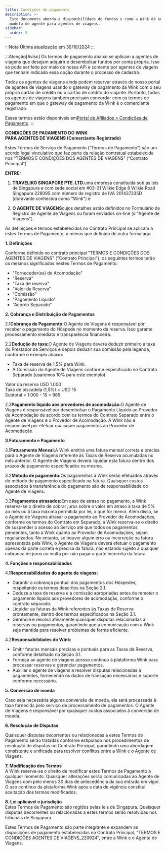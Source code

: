 ```yaml
---
title: Condições de pagamento
description: >-
  Este documento aborda a disponibilidade de fundos e como a Wink dá suporte ao
  modelo de agente para agentes de viagens.
sidebar:
  order: 5
---
```

:::Nota
Última atualização em 30/10/2024
:::

:::Atenção\[Aviso]
Os termos de pagamento abaixo se aplicam a agentes de viagens que desejam adquirir e desembolsar fundos por conta própria.
Isso só pode ser feito por meio de nossa API e somente por agentes de viagens que tenham indicado essa opção durante o processo de cadastro.

Todos os agentes de viagens ainda podem reservar através do nosso portal de agentes de viagens usando o gateway de pagamento da Wink com o seu próprio cartão de crédito ou o cartão de crédito do viajante. Portanto, todos os agentes de viagens também precisam concordar com os termos de pagamento em que o gateway de pagamento da Wink é o comerciante registrado.

Esses termos estão disponíveis em[Portal de Afiliados > Condições de Pagamento](/studio/payment-terms).
:::

**CONDIÇÕES DE PAGAMENTO DO WINK**\
**PARA AGENTES DE VIAGENS (Comerciante Registrado)**

Estes Termos de Serviço de Pagamento (“Termos de Pagamento”) são um acordo legal vinculativo que faz parte da relação contratual estabelecida nos “TERMOS E CONDIÇÕES DOS AGENTES DE VIAGENS” (“Contrato Principal”)

**ENTRE:**

1. **TRAVELIKO SINGAPORE PTE. LTD.**&#x75;ma empresa constituída sob as leis de Singapura e com sede social em #03-01 Wilkie Edge 8 Wilkie Road Singapura 228095 com número de registro de IVA 201437335D (doravante conhecida como "Wink") e

2. **O AGENTE DE VIAGENS**cujos detalhes estão definidos no Formulário de Registro de Agente de Viagens ou foram enviados on-line (o "Agente de Viagens").

As definições e termos estabelecidos no Contrato Principal se aplicam a estes Termos de Pagamento, a menos que definido de outra forma aqui.

**1. Definições**

Conforme definido no contrato principal "TERMOS E CONDIÇÕES DOS AGENTES DE VIAGENS" ("Contrato Principal"), os seguintes termos terão os mesmos significados nestes Termos de Pagamento:

* "Fornecedor(es) de Acomodação"
* "Reserva"
* "Taxa de reserva"
* "Valor da Reserva"
* "Comissão"
* "Pagamento Líquido"
* "Acordo Separado"

**2. Cobrança e Distribuição de Pagamentos**

2.1**Cobrança de Pagamento:**&#x4F; Agente de Viagens é responsável por receber o pagamento do Hóspede no momento da reserva. Isso garante processamento imediato e transparência financeira.

2.2**Dedução de taxa:**&#x4F; Agente de Viagens deverá deduzir primeiro a taxa do Prestador de Serviços e depois deduzir sua comissão pela legenda, conforme o exemplo abaixo:

* Taxa de reserva de 1,5% para Wink.
* A Comissão do Agente de Viagens conforme especificado no Contrato Separado (usaremos 10% para este exemplo)

Valor da reserva USD 1.000\
Taxa de piscadela (1,5%) = USD 15\
Subtotal = 1.000 - 15 = 985

2.3**Pagamento líquido aos provedores de acomodação:**&#x4F; Agente de Viagens é responsável por desembolsar o Pagamento Líquido ao Provedor de Acomodação de acordo com os termos do Contrato Separado entre o Agente de Viagens e o Provedor de Acomodação. A Wink não é responsável por efetuar quaisquer pagamentos ao Provedor de Acomodação.

**3**.**Faturamento e Pagamento**

3.1**Faturamento Mensal:**&#x41; Wink emitirá uma fatura mensal correta e precisa para o Agente de Viagens referente às Taxas de Reserva acumuladas no mês anterior. O Agente de Viagens deverá liquidar esta fatura dentro dos prazos de pagamento especificados na mesma.

3.2**Método de pagamento:**&#x4F;s pagamentos à Wink serão efetuados através do método de pagamento especificado na fatura. Quaisquer custos associados à transferência do pagamento são de responsabilidade do Agente de Viagens.

3.3**Pagamentos atrasados:**&#x45;m caso de atraso no pagamento, a Wink reserva-se o direito de cobrar juros sobre o valor em atraso à taxa de 5% ao mês ou à taxa máxima permitida por lei, o que for menor. Além disso, se o Agente de Viagens atrasar o pagamento ao Provedor de Acomodações, conforme os termos do Contrato em Separado, a Wink reserva-se o direito de suspender o acesso ao Serviço até que todos os pagamentos pendentes, tanto à Wink quanto ao Provedor de Acomodações, sejam regularizados. No entanto, se houver algum erro ou incorreção na fatura apresentada pela Wink, o Agente de Viagens deverá efetuar o pagamento apenas da parte correta e precisa da fatura, não estando sujeito a qualquer cobrança de juros ou multa por não pagar a parte incorreta da fatura.

**4. Funções e responsabilidades**

4.1**Responsabilidades do agente de viagens:**

* Garantir a cobrança pontual dos pagamentos dos Hóspedes, respeitando os termos descritos na Seção 2.1.
* Deduza a taxa de reserva e a comissão apropriadas antes de remeter o pagamento líquido aos provedores de acomodação, conforme o contrato separado.
* Liquidar as faturas da Wink referentes às Taxas de Reserva prontamente, dentro dos termos especificados na Seção 3.1.
* Gerencie e resolva ativamente quaisquer disputas relacionadas a reservas ou pagamentos, garantindo que a comunicação com a Wink seja mantida para resolver problemas de forma eficiente.

4.2**Responsabilidades do Wink:**

* Emitir faturas mensais precisas e pontuais para as Taxas de Reserva, conforme detalhado na Seção 3.1.
* Forneça ao agente de viagens acesso contínuo à plataforma Wink para processar reservas e gerenciar pagamentos.
* Auxiliar o agente de viagens a resolver disputas relacionadas a pagamentos, fornecendo os dados de transação necessários e suporte conforme necessário.

**5. Conversão de moeda**

Caso seja necessária alguma conversão de moeda, ela será processada à taxa fornecida pelo serviço de processamento de pagamentos. O Agente de Viagens é responsável por quaisquer custos associados à conversão de moeda.

**6. Resolução de Disputas**

Quaisquer disputas decorrentes ou relacionadas a estes Termos de Pagamento serão tratadas conforme estipulado nos procedimentos de resolução de disputas no Contrato Principal, garantindo uma abordagem consistente e unificada para resolver conflitos entre a Wink e o Agente de Viagens.

**7. Modificação dos Termos**\
A Wink reserva-se o direito de modificar estes Termos de Pagamento a qualquer momento. Quaisquer alterações serão comunicadas ao Agente de Viagens com pelo menos 30 dias de antecedência da sua entrada em vigor. O uso contínuo da plataforma Wink após a data de vigência constitui aceitação dos termos modificados.

**8. Lei aplicável e jurisdição**\
Estes Termos de Pagamento são regidos pelas leis de Singapura. Quaisquer disputas decorrentes ou relacionadas a estes termos serão resolvidas nos tribunais de Singapura.

Estes Termos de Pagamento são parte integrante e expandem as disposições de pagamento estabelecidas no Contrato Principal, "TERMOS E CONDIÇÕES AGENTES DE VIAGENS\_220924", entre a Wink e o Agente de Viagens.

